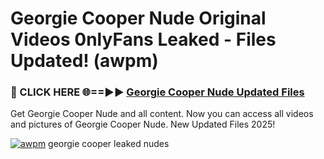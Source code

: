 # Georgie Cooper Nude Original Videos 0nlyFans Leaked - Files Updated! (awpm)

<h3>🔴 CLICK HERE 🌐==►► <a href="https://tinyurl.com/4mcuefdz" rel="nofollow">Georgie Cooper Nude Updated Files</a></h3>

Get Georgie Cooper Nude and all content. Now you can access all videos and pictures of Georgie Cooper Nude. New Updated Files 2025!

[![awpm](https://i.imgur.com/StAQSOY.gif)](https://tinyurl.com/4mcuefdz)
georgie cooper leaked nudes
